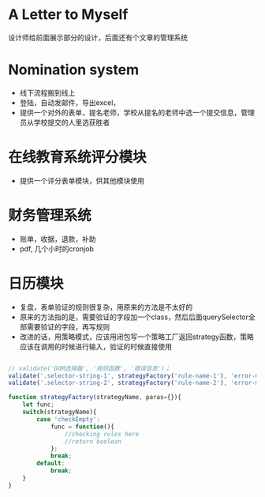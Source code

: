 # A Letter to Myself
设计师给前面展示部分的设计，后面还有个文章的管理系统

# Nomination system
- 线下流程搬到线上
- 登陆，自动发邮件，导出excel，
- 提供一个对外的表单，提名老师，学校从提名的老师中选一个提交信息，管理员从学校提交的人里选获胜者

# 在线教育系统评分模块
- 提供一个评分表单模块，供其他模块使用

# 财务管理系统
- 账单，收据，退款，补助
- pdf, 几个小时的cronjob

# 日历模块
- 复盘，表单验证的规则很复杂，用原来的方法是不太好的
- 原来的方法指的是，需要验证的字段加一个class，然后后面querySelector全部需要验证的字段，再写规则
- 改进的话，用策略模式，应该用闭包写一个策略工厂返回strategy函数，策略应该在调用的时候进行输入，验证的时候直接使用


```javascript

// validate('DOM选择器', '规则函数', '错误信息')；
validate('.selector-string-1', strategyFactory('rule-name-1'), 'error-msg-1');
validate('.selector-string-2', strategyFactory('rule-name-2'), 'error-msg-2');

```

```javascript
function strategyFactory(strategyName, paras={}){
    let func;
    switch(strategyName){
        case 'checkEmpty':
            func = function(){
                //checking rules here
                //return boolean
            };
            break;
        default:
            break;
    }
}
```